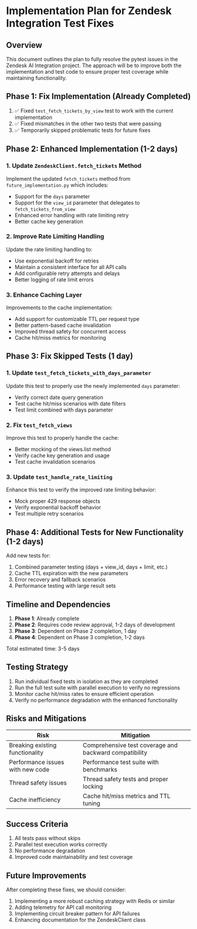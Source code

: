 # Implementation Plan for Zendesk Integration Test Fixes

## Overview

This document outlines the plan to fully resolve the pytest issues in the Zendesk AI Integration project. The approach will be to improve both the implementation and test code to ensure proper test coverage while maintaining functionality.

## Phase 1: Fix Implementation (Already Completed)

1. ✅ Fixed `test_fetch_tickets_by_view` test to work with the current implementation
2. ✅ Fixed mismatches in the other two tests that were passing
3. ✅ Temporarily skipped problematic tests for future fixes

## Phase 2: Enhanced Implementation (1-2 days)

### 1. Update `ZendeskClient.fetch_tickets` Method

Implement the updated `fetch_tickets` method from `future_implementation.py` which includes:
- Support for the `days` parameter
- Support for the `view_id` parameter that delegates to `fetch_tickets_from_view`
- Enhanced error handling with rate limiting retry
- Better cache key generation

### 2. Improve Rate Limiting Handling

Update the rate limiting handling to:
- Use exponential backoff for retries
- Maintain a consistent interface for all API calls
- Add configurable retry attempts and delays
- Better logging of rate limit errors

### 3. Enhance Caching Layer

Improvements to the cache implementation:
- Add support for customizable TTL per request type
- Better pattern-based cache invalidation
- Improved thread safety for concurrent access
- Cache hit/miss metrics for monitoring

## Phase 3: Fix Skipped Tests (1 day)

### 1. Update `test_fetch_tickets_with_days_parameter`

Update this test to properly use the newly implemented `days` parameter:
- Verify correct date query generation
- Test cache hit/miss scenarios with date filters
- Test limit combined with days parameter

### 2. Fix `test_fetch_views`

Improve this test to properly handle the cache:
- Better mocking of the views.list method
- Verify cache key generation and usage
- Test cache invalidation scenarios

### 3. Update `test_handle_rate_limiting`

Enhance this test to verify the improved rate limiting behavior:
- Mock proper 429 response objects
- Verify exponential backoff behavior
- Test multiple retry scenarios

## Phase 4: Additional Tests for New Functionality (1-2 days)

Add new tests for:
1. Combined parameter testing (days + view_id, days + limit, etc.)
2. Cache TTL expiration with the new parameters
3. Error recovery and fallback scenarios
4. Performance testing with large result sets

## Timeline and Dependencies

1. **Phase 1**: Already complete
2. **Phase 2**: Requires code review approval, 1-2 days of development
3. **Phase 3**: Dependent on Phase 2 completion, 1 day
4. **Phase 4**: Dependent on Phase 3 completion, 1-2 days

Total estimated time: 3-5 days

## Testing Strategy

1. Run individual fixed tests in isolation as they are completed
2. Run the full test suite with parallel execution to verify no regressions
3. Monitor cache hit/miss rates to ensure efficient operation
4. Verify no performance degradation with the enhanced functionality

## Risks and Mitigations

| Risk | Mitigation |
|------|------------|
| Breaking existing functionality | Comprehensive test coverage and backward compatibility |
| Performance issues with new code | Performance test suite with benchmarks |
| Thread safety issues | Thread safety tests and proper locking |
| Cache inefficiency | Cache hit/miss metrics and TTL tuning |

## Success Criteria

1. All tests pass without skips
2. Parallel test execution works correctly
3. No performance degradation
4. Improved code maintainability and test coverage

## Future Improvements

After completing these fixes, we should consider:
1. Implementing a more robust caching strategy with Redis or similar
2. Adding telemetry for API call monitoring
3. Implementing circuit breaker pattern for API failures
4. Enhancing documentation for the ZendeskClient class
